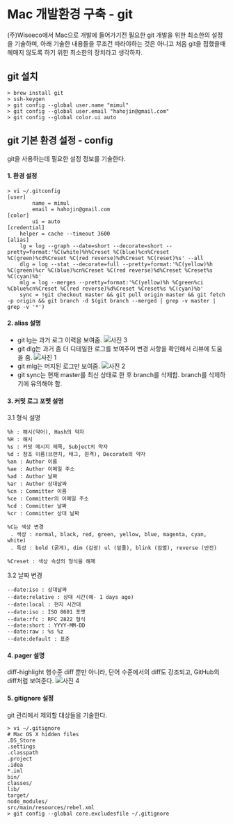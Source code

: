 Mac 개발환경 구축 - git
======================
(주)Wiseeco에서 Mac으로 개발에 들어가기전 필요한 git 개발을 위한 최소한의 설정을 기술하며, 아래 기술한 내용들을 무조건 따라야하는 것은 아니고 처음 git을 접했을때 헤매지 않도록 하기 위한 최소한의 장치라고 생각하자.

git 설치
---
```
> brew install git
> ssh-keygen
> git config --global user.name "mimul"
> git config --global user.email "hahojin@gmail.com"
> git config --global color.ui auto
```
git 기본 환경 설정 - config
---
git을 사용하는데 필요한 설정 정보를 기술한다.

#### 1. 환경 설정
```
> vi ~/.gitconfig
[user]
        name = mimul
        email = hahojin@gmail.com
[color]
        ui = auto
[credential]
    helper = cache --timeout 3600
[alias]
    lg = log --graph --date=short --decorate=short --pretty=format:'%C(white)%h%Creset %C(blue)%cn%Creset %C(green)%cd%Creset %C(red reverse)%d%Creset %C(reset)%s' --all
    dlg = log --stat --decorate=full --pretty=format:'%C(yellow)%h %C(green)%cr %C(blue)%cn%Creset %C(red reverse)%d%Creset %Creset%s %C(cyan)%b'
    mlg = log --merges --pretty=format:'%C(yellow)%h %Cgreen%ci %Cblue%cn%Creset %C(red reverse)%d%Creset %Creset%s %C(cyan)%b'
    sync = !git checkout master && git pull origin master && git fetch -p origin && git branch -d $(git branch --merged | grep -v master | grep -v '*')
```
#### 2. alias 설명

 - git lg는 과거 로그 이력을 보여줌.
 ![사진 3][git_lg]
 - git dlg는 과거 좀 더 디테일한 로그를 보여주어 변경 사항을 확인해서 리뷰에 도움을 줌.
 ![사진 1][git_dlg]
 - git mlg는 머지된 로그만 보여줌.
 ![사진 2][git_mlg]
 - git sync는 현재 master를 최신 상태로 한 후 branch를 삭제함. branch를 삭제하기에 유의해야 함.

#### 3. 커밋 로그 포멧 설명
3.1 형식 설명
```
%h : 해시(약어), Hash의 약자
%H : 해시
%s : 커밋 메시지 제목, Subject의 약자
%d : 참조 이름(브랜치, 태그, 원격), Decorate의 약자
%an : Author 이름
%ae : Author 이메일 주소
%ad : Author 날짜
%ar : Author 상대날짜
%cn : Committer 이름
%ce : Committer의 이메일 주소
%cd : Committer 날짜
%cr : Committer 상대 날짜

%C는 색상 변경
 . 색상 : normal, black, red, green, yellow, blue, magenta, cyan, white)
 . 특성 : bold (굵게), dim (감광) ul (밑줄), blink (점멸), reverse (반전)

%Creset : 색상 속성의 형식을 해제
```

3.2 날짜 변경
```
--date:iso : 상대날짜
--date:relative : 상대 시간(예- 1 days ago)
--date:local : 현지 시간대
--date:iso : ISO 8601 포맷
--date:rfc : RFC 2822 형식
--date:short : YYYY-MM-DD
--date:raw : %s %z
--date:default : 표준
```

#### 4. pager 설명
diff-highlight 행수준 diff 뿐만 아니라, 단어 수준에서의 diff도 강조되고, GitHub의 diff처럼 보여준다.
 ![사진 4][git_pager]

#### 5. gitignore 설정
git 관리에서 제외할 대상들을 기술한다.
```
> vi ~/.gitignore
# Mac OS X hidden files
.DS_Store
.settings
.classpath
.project
.idea
*.iml
bin/
classes/
lib/
target/
node_modules/
src/main/resources/rebel.xml
> git config --global core.excludesfile ~/.gitignore
```

[git_dlg]: http://www.mimul.com/pebble/default/images/blog/Projects/git_dlg.png
[git_mlg]: http://www.mimul.com/pebble/default/images/blog/Projects/git_mlg.png
[git_lg]: http://www.mimul.com/pebble/default/images/blog/Projects/git_lg.png
[git_pager]: http://www.mimul.com/pebble/default/images/blog/tech/git_pager.png
